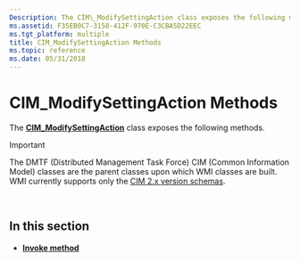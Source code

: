 ```yaml
---
Description: The CIM\_ModifySettingAction class exposes the following methods.
ms.assetid: F35EB0C7-3158-412F-970E-C3CBA5D22EEC
ms.tgt_platform: multiple
title: CIM_ModifySettingAction Methods
ms.topic: reference
ms.date: 05/31/2018
---
```


# CIM\_ModifySettingAction Methods

The [**CIM\_ModifySettingAction**](cim-modifysettingaction.md) class exposes the following methods.

> [!IMPORTANT]
> The DMTF (Distributed Management Task Force) CIM (Common Information Model) classes are the parent classes upon which WMI classes are built. WMI currently supports only the [CIM 2.x version schemas](https://dmtf.org/standards/cim/schemas).

 

## In this section

-   [**Invoke method**](invoke-method-in-class-cim-modifysettingaction.md)

 

 



